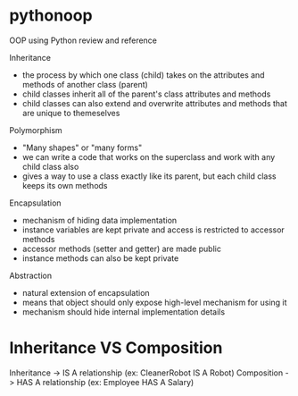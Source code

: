 # pythonoop
OOP using Python review and reference

Inheritance
- the process by which one class (child) takes on the attributes and methods of another class (parent)
- child classes inherit all of the parent's class attributes and methods
- child classes can also extend and overwrite attributes and methods that are unique to themeselves

Polymorphism
- "Many shapes" or "many forms"
- we can write a code that works on the superclass and work with any child class also
- gives a way to use a class exactly like its parent, but each child class keeps its own methods 

Encapsulation
- mechanism of hiding data implementation
- instance variables are kept private and access is restricted to accessor methods
- accessor methods (setter and getter) are made public
- instance methods can also be kept private

Abstraction
- natural extension of encapsulation
- means that object should only expose high-level mechanism for using it
- mechanism should hide internal implementation details


# Inheritance VS Composition
Inheritance -> IS A relationship (ex: CleanerRobot IS A Robot)
Composition -> HAS A relationship (ex: Employee HAS A Salary)
